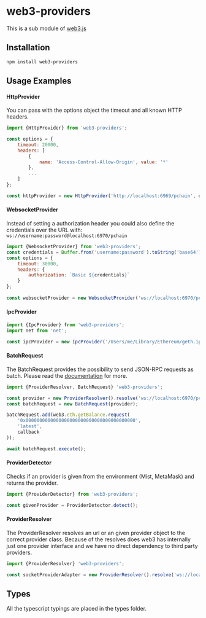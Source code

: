 # web3-providers

This is a sub module of [web3.js][repo]

## Installation

```bash
npm install web3-providers
```

## Usage Examples

#### HttpProvider
You can pass with the options object the timeout and all known HTTP headers. 

```js 
import {HttpProvider} from 'web3-providers';

const options = {
    timeout: 20000,
    headers: [
        {
            name: 'Access-Control-Allow-Origin', value: '*'
        },
        ...
    ]
};

const httpProvider = new HttpProvider('http://localhost:6969/pchain', options); 
```

#### WebsocketProvider

Instead of setting a authorization header you could also define the credentials over the URL with:
```ws://username:password@localhost:6970/pchain```

```js 
import {WebsocketProvider} from 'web3-providers';
const credentials = Buffer.from('username:password').toString('base64')
const options = { 
    timeout: 30000, 
    headers: {
        authorization: `Basic ${credentials}`
    }
};
 
const websocketProvider = new WebsocketProvider('ws://localhost:6970/pchain', options);
```

#### IpcProvider
```js 
import {IpcProvider} from 'web3-providers';
import net from 'net';

const ipcProvider = new IpcProvider('/Users/me/Library/Ethereum/geth.ipc', net);
```

#### BatchRequest
The BatchRequest provides the possibility to send JSON-RPC requests as batch.
Please read the [documentation][docs] for more.

```js 
import {ProviderResolver, BatchRequest} 'web3-providers';

const provider = new ProviderResolver().resolve('ws://localhost:6970/pchain');
const batchRequest = new BatchRequest(provider);

batchRequest.add(web3.eth.getBalance.request(
    '0x0000000000000000000000000000000000000000',
    'latest',
    callback
));

await batchRequest.execute();
```

#### ProviderDetector
Checks if an provider is given from the environment (Mist, MetaMask) and returns the provider.

```js
import {ProviderDetector} from 'web3-providers';

const givenProvider = ProviderDetector.detect();
```

#### ProviderResolver
The ProviderResolver resolves an url or an given provider object to the correct provider class. 
Because of the resolves does web3 has internally just one provider interface and we have no direct dependency to third party providers.

```js 
import {ProviderResolver} 'web3-providers';

const socketProviderAdapter = new ProviderResolver().resolve('ws://localhost:6970/pchain');
```

## Types 

All the typescript typings are placed in the types folder. 

[docs]: https://pweb3js.readthedocs.io/en/latest/
[repo]: https://github.com/pchain-org/pweb3

